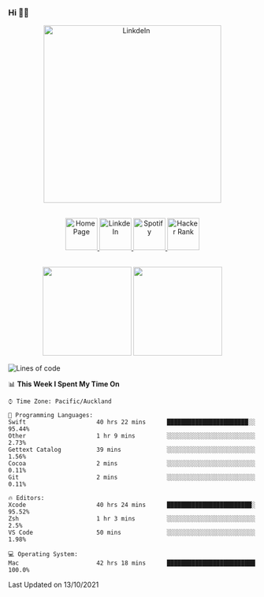 ### Hi 👋🏻
<p align="center">
 <img alt="LinkdeIn" width="360px" src="https://media.giphy.com/media/fbyGEE9mlqDyE/giphy.gif?cid=ecf05e479e3sjlimgnu6742uu0i3fsxrozdeiq7ngv5qowed&rid=giphy.gif&ct=g" />
</p>

<p align="center">
<br/>
<a href="https://liguo.jiao.co.nz">
  <img alt="Home Page" width="65px" src="https://image.flaticon.com/icons/svg/725/725322.svg" />
</a>
<a href="https://www.linkedin.com/in/liguojiaouc">
  <img alt="LinkdeIn" width="65px" src="https://image.flaticon.com/icons/svg/725/725337.svg" />
</a>
<a href="https://open.spotify.com/user/1233857145?si=96fbba946f584236">
  <img alt="Spotify" width="65px" src="https://image.flaticon.com/icons/svg/725/725281.svg" />
</a>
<a href="https://www.hackerrank.com/iceman201">
  <img alt="Hacker Rank" width="65px" src="https://upload.wikimedia.org/wikipedia/commons/4/40/HackerRank_Icon-1000px.png" />
</a>
</p>

<p align="center">
<br/>
<img height="180px" src="https://github-readme-stats.vercel.app/api/top-langs/?username=iceman201&show_icons=true&layout=compact&theme=onedark&hide_border=true"/>
<img height="180px" src="https://github-readme-stats.vercel.app/api?username=iceman201&show_icons=true&count_private=true&theme=onedark&include_all_commits=true&hide_border=true"/>
</p>

<!--START_SECTION:waka-->
![Lines of code](https://img.shields.io/badge/From%20Hello%20World%20I%27ve%20Written-1.5%20million%20lines%20of%20code-blue)

📊 **This Week I Spent My Time On** 

```text
⌚︎ Time Zone: Pacific/Auckland

💬 Programming Languages: 
Swift                    40 hrs 22 mins      ███████████████████████░░   95.44% 
Other                    1 hr 9 mins         ░░░░░░░░░░░░░░░░░░░░░░░░░   2.73% 
Gettext Catalog          39 mins             ░░░░░░░░░░░░░░░░░░░░░░░░░   1.56% 
Cocoa                    2 mins              ░░░░░░░░░░░░░░░░░░░░░░░░░   0.11% 
Git                      2 mins              ░░░░░░░░░░░░░░░░░░░░░░░░░   0.11%

🔥 Editors: 
Xcode                    40 hrs 24 mins      ████████████████████████░   95.52% 
Zsh                      1 hr 3 mins         ░░░░░░░░░░░░░░░░░░░░░░░░░   2.5% 
VS Code                  50 mins             ░░░░░░░░░░░░░░░░░░░░░░░░░   1.98%

💻 Operating System: 
Mac                      42 hrs 18 mins      █████████████████████████   100.0%

```


 Last Updated on 13/10/2021
<!--END_SECTION:waka-->

<!--
**iceman201/iceman201** is a ✨ _special_ ✨ repository because its `README.md` (this file) appears on your GitHub profile.

Here are some ideas to get you started:

- 🔭 I’m currently working on ...
- 🌱 I’m currently learning ...
- 👯 I’m looking to collaborate on ...
- 🤔 I’m looking for help with ...
- 💬 Ask me about ...
- 📫 How to reach me: ...
- 😄 Pronouns: ...
- ⚡ Fun fact: ...
-->
